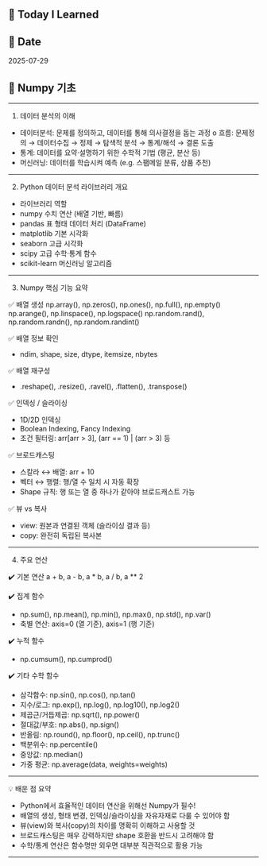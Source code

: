 
## 🌱 Today I Learned

## 📅 Date
2025-07-29

## 🐍 Numpy 기초

---

1. 데이터 분석의 이해
-	데이터분석: 문제를 정의하고, 데이터를 통해 의사결정을 돕는 과정
o	흐름: 문제정의 → 데이터수집 → 정제 → 탐색적 분석 → 통계/해석 → 결론 도출
-	통계: 데이터를 요약·설명하기 위한 수학적 기법 (평균, 분산 등)
-	머신러닝: 데이터를 학습시켜 예측 (e.g. 스팸메일 분류, 상품 추천)

---

2. Python 데이터 분석 라이브러리 개요

- 라이브러리	역할
- numpy	수치 연산 (배열 기반, 빠름)
- pandas	표 형태 데이터 처리 (DataFrame)
- matplotlib	기본 시각화
- seaborn	고급 시각화
- scipy	고급 수학·통계 함수
- scikit-learn	머신러닝 알고리즘
	
---

3. Numpy 핵심 기능 요약

✅ 배열 생성
np.array(), np.zeros(), np.ones(), np.full(), np.empty()
np.arange(), np.linspace(), np.logspace()
np.random.rand(), np.random.randn(), np.random.randint()

✅ 배열 정보 확인
-	ndim, shape, size, dtype, itemsize, nbytes

✅ 배열 재구성
-	.reshape(), .resize(), .ravel(), .flatten(), .transpose()

✅ 인덱싱 / 슬라이싱
-	1D/2D 인덱싱
-	Boolean Indexing, Fancy Indexing
-	조건 필터링: arr[arr > 3], (arr == 1) | (arr > 3) 등

✅ 브로드캐스팅
-	스칼라 ↔ 배열: arr + 10
-	벡터 ↔ 행렬: 행/열 수 일치 시 자동 확장
-	Shape 규칙: 행 또는 열 중 하나가 같아야 브로드캐스트 가능

✅ 뷰 vs 복사
-	view: 원본과 연결된 객체 (슬라이싱 결과 등)
-	copy: 완전히 독립된 복사본

---

4. 주요 연산

✔️ 기본 연산
a + b, a - b, a * b, a / b, a ** 2

✔️ 집계 함수
-	np.sum(), np.mean(), np.min(), np.max(), np.std(), np.var()
-	축별 연산: axis=0 (열 기준), axis=1 (행 기준)

✔️ 누적 함수
-	np.cumsum(), np.cumprod()

✔️ 기타 수학 함수
-	삼각함수: np.sin(), np.cos(), np.tan()
-	지수/로그: np.exp(), np.log(), np.log10(), np.log2()
-	제곱근/거듭제곱: np.sqrt(), np.power()
-	절대값/부호: np.abs(), np.sign()
-	반올림: np.round(), np.floor(), np.ceil(), np.trunc()
-	백분위수: np.percentile()
-	중앙값: np.median()
-	가중 평균: np.average(data, weights=weights)

---

💡 배운 점 요약
-	Python에서 효율적인 데이터 연산을 위해선 Numpy가 필수!
-	배열의 생성, 형태 변경, 인덱싱/슬라이싱을 자유자재로 다룰 수 있어야 함
-	뷰(view)와 복사(copy)의 차이를 명확히 이해하고 사용할 것
-	브로드캐스팅은 매우 강력하지만 shape 호환을 반드시 고려해야 함
-	수학/통계 연산은 함수명만 외우면 대부분 직관적으로 활용 가능

---
